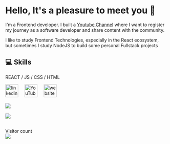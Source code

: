 # Hello, It's a pleasure to meet you 👋

I'm a Frontend developer. I built a [Youtube Channel](https://www.youtube.com/channel/UC4CxuzVpVnJfFD1gVjIgyJg) where I want to register my journey as a software developer and share content with the community.

I like to study Frontend Technologies, especially in the React ecosystem, but sometimes I study NodeJS to build some personal Fullstack projects

## 💻 Skills

REACT / JS / CSS / HTML

[<img src='https://cdn.jsdelivr.net/npm/simple-icons@3.0.1/icons/linkedin.svg' alt='linkedin' height='40' style="margin-right: 16px;">](https://www.linkedin.com/in/thiagonunesbatista/) [<img src='https://cdn.jsdelivr.net/npm/simple-icons@3.0.1/icons/youtube.svg' alt='YouTube' height='40' style="margin-right: 16px;">](https://www.youtube.com/channel/UC4CxuzVpVnJfFD1gVjIgyJg) [<img src='https://cdn.jsdelivr.net/npm/simple-icons@3.0.1/icons/icloud.svg' alt='website' height='40'>](https://thiagonunesbatista.vercel.app/)

<img align="center" style="margin: 16px 0 8px; display: block;" src="https://github-readme-stats.vercel.app/api?username=thiagonunesbatista&count_private=true&show_icons=true" />

<img align="center" style="margin: 8px 0 16px;" src="https://github-readme-stats.vercel.app/api/top-langs/?username=thiagonunesbatista&layout=compact" />

<p align="left"> 
  Visitor count<br>
  <img src="https://profile-counter.glitch.me/thiagonunesbatista/count.svg" />
</p>
